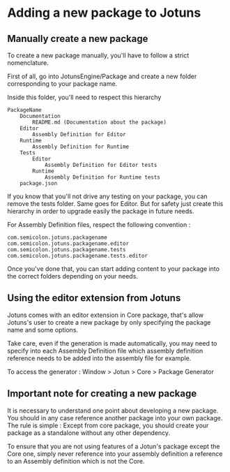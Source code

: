 # Adding a new package to Jotuns

## Manually create a new package

To create a new package manually, you'll have to follow a strict nomenclature.

First of all, go into JotunsEngine/Package and create a new folder corresponding to your package name.

Inside this folder, you'll need to respect this hierarchy

    PackageName
        Documentation
            README.md (Documentation about the package)
        Editor
            Assembly Definition for Editor
        Runtime
            Assembly Definition for Runtime
        Tests
            Editor
                Assembly Definition for Editor tests
            Runtime
                Assembly Definition for Runtime tests
        package.json

If you know that you'll not drive any testing on your package, you can remove the tests folder. Same goes for Editor. But for safety just create this hierarchy in order to upgrade easily the package in future needs.

For Assembly Definition files, respect the following convention :
    
    com.semicolon.jotuns.packagename
    com.semicolon.jotuns.packagename.editor
    com.semicolon.jotuns.packagename.tests
    com.semicolon.jotuns.packagename.tests.editor
    
Once you've done that, you can start adding content to your package into the correct folders depending on your needs.

## Using the editor extension from Jotuns

Jotuns comes with an editor extension in Core package, that's allow Jotuns's user to create a new package by only specifying the package name and some options.

Take care, even if the generation is made automatically, you may need to specify into each Assembly Definition file which assembly definition reference needs to be added into the assembly file for example.

To access the generator : Window > Jotun > Core > Package Generator


## Important note for creating a new package

It is necessary to understand one point about developing a new package. You should in any case reference another package into your own package. The rule is simple : Except from core package, you should create your package as a standalone without any other dependency.

To ensure that you are not using features of a Jotun's package except the Core one, simply never reference into your assembly definition a reference to an Assembly definition which is not the Core.